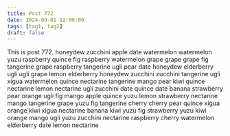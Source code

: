 ```yaml
---
title: Post 772
date: 2024-09-01 12:00:00
tags: [tag1, tag2]
draft: false
---
```

This is post 772.
honeydew
zucchini
apple
date
watermelon
watermelon
yuzu
raspberry
quince
fig
raspberry
watermelon
grape
grape
grape
fig
tangerine
grape
raspberry
tangerine
ugli
pear
date
honeydew
elderberry
ugli
ugli
grape
lemon
elderberry
honeydew
zucchini
zucchini
tangerine
ugli
xigua
watermelon
quince
nectarine
tangerine
mango
pear
kiwi
quince
nectarine
lemon
nectarine
ugli
zucchini
date
quince
date
banana
strawberry
pear
orange
ugli
fig
mango
apple
quince
yuzu
lemon
strawberry
nectarine
mango
tangerine
grape
yuzu
fig
tangerine
cherry
cherry
pear
quince
xigua
orange
kiwi
xigua
nectarine
banana
kiwi
yuzu
fig
strawberry
yuzu
kiwi
orange
mango
ugli
yuzu
zucchini
nectarine
raspberry
cherry
watermelon
elderberry
date
lemon
nectarine
